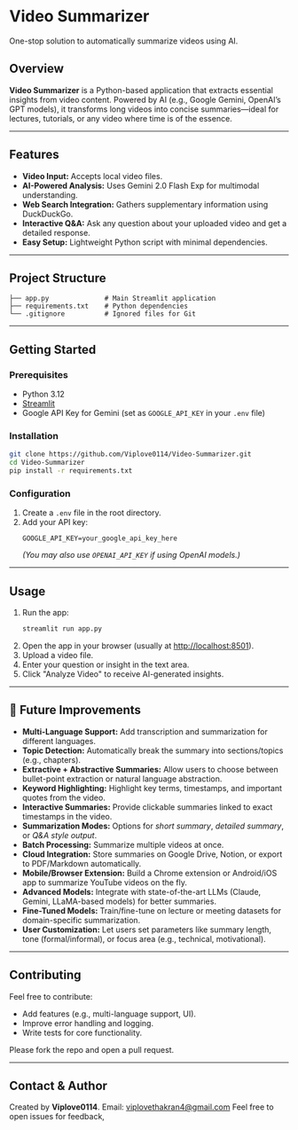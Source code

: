 # Video Summarizer

One-stop solution to automatically summarize videos using AI.

## Overview

**Video Summarizer** is a Python-based application that extracts essential insights from video content. Powered by AI (e.g., Google Gemini, OpenAI’s GPT models), it transforms long videos into concise summaries—ideal for lectures, tutorials, or any video where time is of the essence.

---

## Features

- **Video Input:** Accepts local video files.
- **AI-Powered Analysis:** Uses Gemini 2.0 Flash Exp for multimodal understanding.
- **Web Search Integration:** Gathers supplementary information using DuckDuckGo.
- **Interactive Q&A:** Ask any question about your uploaded video and get a detailed response.
- **Easy Setup:** Lightweight Python script with minimal dependencies.

---

## Project Structure

```text
├── app.py              # Main Streamlit application
├── requirements.txt    # Python dependencies
└── .gitignore          # Ignored files for Git
```

---

## Getting Started

### Prerequisites

- Python 3.12
- [Streamlit](https://streamlit.io/)
- Google API Key for Gemini (set as `GOOGLE_API_KEY` in your `.env` file)

### Installation

```bash
git clone https://github.com/Viplove0114/Video-Summarizer.git
cd Video-Summarizer
pip install -r requirements.txt
```

### Configuration

1. Create a `.env` file in the root directory.
2. Add your API key:
    ```
    GOOGLE_API_KEY=your_google_api_key_here
    ```
   *(You may also use `OPENAI_API_KEY` if using OpenAI models.)*

---

## Usage

1. Run the app:
    ```bash
    streamlit run app.py
    ```
2. Open the app in your browser (usually at [http://localhost:8501](http://localhost:8501)).
3. Upload a video file.
4. Enter your question or insight in the text area.
5. Click "Analyze Video" to receive AI-generated insights.

---

## 🚀 Future Improvements

- **Multi-Language Support:** Add transcription and summarization for different languages.
- **Topic Detection:** Automatically break the summary into sections/topics (e.g., chapters).
- **Extractive + Abstractive Summaries:** Allow users to choose between bullet-point extraction or natural language abstraction.
- **Keyword Highlighting:** Highlight key terms, timestamps, and important quotes from the video.
- **Interactive Summaries:** Provide clickable summaries linked to exact timestamps in the video.
- **Summarization Modes:** Options for *short summary*, *detailed summary*, or *Q&A style output*.
- **Batch Processing:** Summarize multiple videos at once.
- **Cloud Integration:** Store summaries on Google Drive, Notion, or export to PDF/Markdown automatically.
- **Mobile/Browser Extension:** Build a Chrome extension or Android/iOS app to summarize YouTube videos on the fly.
- **Advanced Models:** Integrate with state-of-the-art LLMs (Claude, Gemini, LLaMA-based models) for better summaries.
- **Fine-Tuned Models:** Train/fine-tune on lecture or meeting datasets for domain-specific summarization.
- **User Customization:** Let users set parameters like summary length, tone (formal/informal), or focus area (e.g., technical, motivational).

---

## Contributing

Feel free to contribute:
- Add features (e.g., multi-language support, UI).
- Improve error handling and logging.
- Write tests for core functionality.

Please fork the repo and open a pull request.

---

## Contact & Author

Created by **Viplove0114**.
Email: viplovethakran4@gmail.com
Feel free to open issues for feedback,